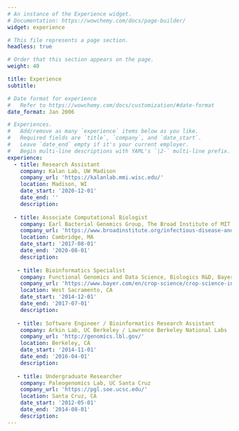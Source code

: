 ```yaml
---
# An instance of the Experience widget.
# Documentation: https://wowchemy.com/docs/page-builder/
widget: experience

# This file represents a page section.
headless: true

# Order that this section appears on the page.
weight: 40

title: Experience
subtitle:

# Date format for experience
#   Refer to https://wowchemy.com/docs/customization/#date-format
date_format: Jan 2006

# Experiences.
#   Add/remove as many `experience` items below as you like.
#   Required fields are `title`, `company`, and `date_start`.
#   Leave `date_end` empty if it's your current employer.
#   Begin multi-line descriptions with YAML's `|2-` multi-line prefix.
experience:
  - title: Research Assistant
    company: Kalan Lab, UW Madison 
    company_url: 'https://kalanlab.mmi.wisc.edu/'
    location: Madison, WI
    date_start: '2020-12-01'
    date_end: ''
    description: 
    
  - title: Associate Computational Biologist
    company: Earl Bacterial Genomics Group, The Broad Institute of MIT & Harvard
    company_url: 'https://www.broadinstitute.org/infectious-disease-and-microbiome/bacterial-genomics'
    location: Cambridge, MA
    date_start: '2017-08-01'
    date_end: '2020-08-01'
    description: 
    
   - title: Bioinformatics Specialist
    company: Functional Genomics and Data Science, Biologics R&D, Bayer CropScience
    company_url: 'https://www.bayer.com/en/crop-science/crop-science-innovations-agricultural-biologicals'
    location: West Sacramento, CA
    date_start: '2014-12-01'
    date_end: '2017-07-01'
    description:
    
   - title: Software Engineer / Bioinformatics Research Assistant
    company: Arkin Lab, UC Berkeley / Lawrence Berkeley National Labs
    company_url: 'http://genomics.lbl.gov/'
    location: Berkeley, CA
    date_start: '2014-11-01'
    date_end: '2016-04-01'
    description: 
    
   - title: Undergraduate Researcher
    company: Paleogenomics Lab, UC Santa Cruz
    company_url: 'https://pgl.soe.ucsc.edu/'
    location: Santa Cruz, CA
    date_start: '2012-05-01'
    date_end: '2014-08-01'
    description: 
---
```

